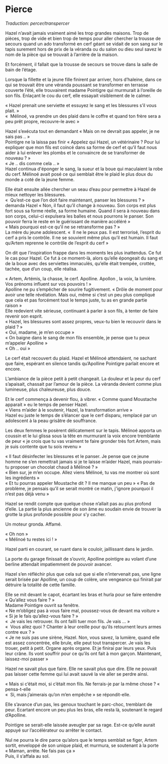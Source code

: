 # Pierce 

*Traduction: percer/transpercer*


Hazel n’avait jamais vraiment aimé les trop grandes maisons. Trop de pièces, trop de vide et bien trop de temps pour aller chercher la trousse de secours quand un ado transformé en cerf géant se vidait de son sang sur le tapis surement hors de prix de la véranda ou du salon ou dieu seul savez le nom de la pièce qui se trouvait à l’arrière de la maison.   

Et forcément, il fallait que la trousse de secours se trouve dans la salle de bain de l’étage.   


Lorsque la fillette et la jeune fille finirent par arriver, hors d’haleine, dans ce qui se trouvait être une véranda poussant se transformer en terrasse couverte l’été, elle trouvairent madame Pointigre qui murmurait à l’oreille de son fils. Enlaçant le cou du cerf, elle essayait visiblement de le calmer.   

« Hazel prenait une serviette et essuyez le sang et les blessures s’il vous plait. »     
«  Mélinoé, va prendre un des plaid dans le coffre et quand ton frère sera a peu prêt propre, recouvre-le avec »   

Hazel s’exécuta tout en demandant « Mais on ne devrait pas appeler,  je ne sais pas .. »  
Pointigre ne la laissa pas finir « Appelez qui Hazel, un vétérinaire ? Pour lui expliquer que mon fils est coincé dans sa forme de cerf et qu’il faut nous aider à lui enlever les plombs et le convaincre de se transformer de nouveau ? »   
« Je .. dis comme cela .. »   
Hazel continua d'éponger le sang, la sueur et la boue qui maculaient la robe du cerf. Mélinoé avait posé ce qui semblait être le plaid le plus doux du monde a coté de la jeune femme.   

Elle était ensuite allée chercher un seau d’eau pour permettre à Hazel de mieux nettoyer les blessures.   
«  Qu’est-ce que l’on doit faire maintenant, panser les blessures ? » demanda Hazel 
« Non, il faut qu’il change à nouveau. Son corps est plus fort sous sa forme réelle, sa forme humaine. Quand il sera à nouveau dans son corps, celui-ci expulsera les balles et nous pourrons le panser. Son pouvoir ferra le reste en le guérissant de manière accéléré »  
« Mais pourquoi est-ce qu’il ne se retransforme pas ? »   
La mère du jeune adolescent. «  Il ne le peux pas. Il est terrorisé, l’esprit du cerf a pris le contrôle. Il ne se souvient même plus qu’il est humain. Il faut qu’Artem reprenne le contrôle de l’esprit du cerf »      

On dit que l’inspiration frappe dans les moments les plus inattendus. Ce fut le cas pour Hazel. Ce fut à ce moment-là, alors qu’elle épongeait du sang et de la boue avec des serviettes immaculés, qu’elle était trempée, crottée, tachée, que d’un coup, elle réalisa.   
  
« Artem, Artémis, la chasse, le cerf. Apolline. Apollon , la voix, la lumière. Vos prénoms influent sur vos pouvoirs ! »   
Apolline ne pu s’empêcher de sourire fugitivement. « Drôle de moment pour avoir une telle révélation. Mais oui, même si c’est un peu plus compliqué que cela et pas forcément tout le temps juste, tu as en grande partie raison »   
Elle redevient vite sérieuse, continuant à parler à son fils, à tenter de faire revenir son esprit.   
« Hazel, les blessures sont assez propres, veux-tu bien le recouvrir dans le plaid ? »   
« Oui, madame, je m’en occupe »     
« On baigne dans le sang de mon fils ensemble, je pense que tu peux m’appeler Apolline »    
« Oh .. oui »     

Le cerf était recouvert du plaid. Hazel et Mélinoé attendaient, ne sachant que faire, espérant en silence tandis qu’Apolline Pointigre parlait encore et encore.   

L’ambiance de la pièce petit à petit changeait. La douleur et la peur du cerf s’apaisait, chassait par l’amour de la pièce. La véranda devient comme plus lumineuse, plus chaleureuse, plus douce.   

Et le cerf commença à devenir flou, à vibrer. « Comme quand Moustache apparait » eu le temps de penser Hazel.   
« Viens m’aider à le soutenir, Hazel, la transformation arrive »   
Hazel eu juste le temps de s’élancer que le cerf disparu, remplacé par un adolescent à la peau grisâtre de souffrance.   

Les deux femmes le posèrent délicatement sur le tapis. Mélinoé apporta un coussin et le lui glissa sous la tête en murmurant la voix encore tremblante de peur « je crois que tu vas vraiment te faire gronder très fort Artem, mais je suis contente que tu sois revenu »   

« Il faut désinfecter les blessures et le panser. Je pense que ce jeune homme ne s’en remettrait jamais si je te laisse m’aider Hazel, mais pourrais-tu proposer un chocolat chaud à Mélinoé ? »   
« Bien sur, je m’en occupe. Allez viens Mélinoé, tu vas me montrer où sont les ingrédients »  
« Et tu pourras appeler Moustache dit ? Il me manque un peu » 
« Pas de problème, je pensais qu’il se serait montré ce matin, j'ignore pourquoi il n’est pas déjà venu »  

Hazel se rendit compte que quelque chose n’allait pas au plus profond d’elle. La partie la plus ancienne de son âme eu soudain envie de trouver la grotte la plus profonde possible pour s’y cacher.     

Un moteur gronda. Affamé.   

« Oh non »   
« Mélinoé tu restes ici ! »  

Hazel parti en courant, se ruant dans le couloir, jaillissant dans le jardin.   

La porte du garage finissait de s’ouvrir, Apolline pointigre au volant d’une berline attendait impatiemment de pouvoir avancer.   

Hazel s’en réfléchir plus que cela sut que si elle n’intervenait pas, une ligne serait brisée par Apolline, un coup de colère, une vengeance qui finirait par détruire la totalité de cette famille.   

Elle se mit devant le capot, écartant les bras et hurla pour se faire entendre   
« Qu’allez vous faire ? »  
Madame Pointigre ouvrit sa fenêtre.   
« Ne m’obligez pas à vous faire mal, poussez-vous de devant ma voiture »   
« Si je le fais qu’allez-vous faire ? »   
«  Je vais les retrouver. Ils ont failli tuer mon fils. Je vais … »  
«  Vous allez quoi ? Chanter à leur oreille pour qu’ils retournent leurs armes contre eux ? »   
« Je ne suis pas une sirène, Hazel. Non, vous savez, la lumière, quand elle est assez concentrée, elle brule, elle peut tout transpercer. Je vais les trouer, petit à petit. Organe après organe. Et je finirai par leurs yeux. Puis leur crâne. Ils vont souffrir pour ce qu’ils ont fait à mon garçon. Maintenant, laissez-moi passer » 

Hazel ne savait plus que faire. Elle ne savait plus que dire. Elle ne pouvait pas laisser cette femme qui lui avait sauvé la vie aller se perdre ainsi. 

« Mais si c’était moi, si c’était mon fils. Ne ferrais-je par la même chose ? «  pensa-t-elle  
«  Si, mais j’aimerais qu’on m’en empêche » se répondit-elle.   

Elle s’avance d’un pas, les genoux touchant le parc-choc, tremblant de peur.   Ecartant encore un peu plus les bras, elle resta là, soutenant le regard d’Apolline.   

Pointigre se serait-elle laissée aveugler par sa rage. Est-ce qu’elle aurait appuyé sur l’accélérateur ou arrêter le contact.   

Nul ne pourra le dire parce qu’alors que le temps semblait se figer, Artem sortit, enveloppé de son unique plaid, et murmura, se soutenant à la porte   
« Maman, arrête. Ne fais pas ça »   
Puis, il s’affala au sol.   
